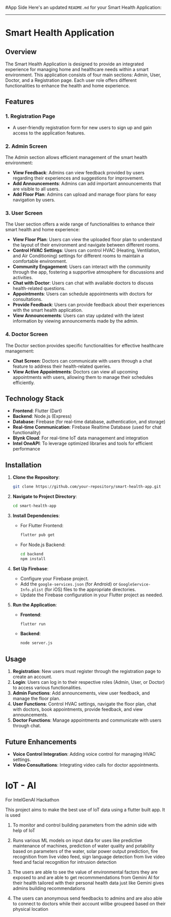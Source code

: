 #App Side
Here's an updated `README.md` for your Smart Health Application:

---

# Smart Health Application

## Overview
The Smart Health Application is designed to provide an integrated experience for managing home and healthcare needs within a smart environment. This application consists of four main sections: Admin, User, Doctor, and a Registration page. Each user role offers different functionalities to enhance the health and home experience.

## Features

### 1. Registration Page
- A user-friendly registration form for new users to sign up and gain access to the application features.

### 2. Admin Screen
The Admin section allows efficient management of the smart health environment:
- **View Feedback**: Admins can view feedback provided by users regarding their experiences and suggestions for improvement.
- **Add Announcements**: Admins can add important announcements that are visible to all users.
- **Add Floor Plan**: Admins can upload and manage floor plans for easy navigation by users.

### 3. User Screen
The User section offers a wide range of functionalities to enhance their smart health and home experience:
- **View Floor Plan**: Users can view the uploaded floor plan to understand the layout of their environment and navigate between different rooms.
- **Control HVAC Settings**: Users can control HVAC (Heating, Ventilation, and Air Conditioning) settings for different rooms to maintain a comfortable environment.
- **Community Engagement**: Users can interact with the community through the app, fostering a supportive atmosphere for discussions and activities.
- **Chat with Doctor**: Users can chat with available doctors to discuss health-related questions.
- **Appointments**: Users can schedule appointments with doctors for consultations.
- **Provide Feedback**: Users can provide feedback about their experiences with the smart health application.
- **View Announcements**: Users can stay updated with the latest information by viewing announcements made by the admin.

### 4. Doctor Screen
The Doctor section provides specific functionalities for effective healthcare management:
- **Chat Screen**: Doctors can communicate with users through a chat feature to address their health-related queries.
- **View Active Appointments**: Doctors can view all upcoming appointments with users, allowing them to manage their schedules efficiently.

## Technology Stack
- **Frontend**: Flutter (Dart)
- **Backend**: Node.js (Express)
- **Database**: Firebase (for real-time database, authentication, and storage)
- **Real-time Communication**: Firebase Realtime Database (used for chat functionality)
- **Blynk Cloud**: For real-time IoT data management and integration
- **Intel OneAPI**: To leverage optimized libraries and tools for efficient performance

## Installation
1. **Clone the Repository**:
   ```sh
   git clone https://github.com/your-repository/smart-health-app.git
   ```
2. **Navigate to Project Directory**:
   ```sh
   cd smart-health-app
   ```
3. **Install Dependencies**:
   - For Flutter Frontend:
     ```sh
     flutter pub get
     ```
   - For Node.js Backend:
     ```sh
     cd backend
     npm install
     ```
4. **Set Up Firebase**:
   - Configure your Firebase project.
   - Add the `google-services.json` (for Android) or `GoogleService-Info.plist` (for iOS) files to the appropriate directories.
   - Update the Firebase configuration in your Flutter project as needed.

5. **Run the Application**:
   - **Frontend**:
     ```sh
     flutter run
     ```
   - **Backend**:
     ```sh
     node server.js
     ```

## Usage
1. **Registration**: New users must register through the registration page to create an account.
2. **Login**: Users can log in to their respective roles (Admin, User, or Doctor) to access various functionalities.
3. **Admin Functions**: Add announcements, view user feedback, and manage the floor plan.
4. **User Functions**: Control HVAC settings, navigate the floor plan, chat with doctors, book appointments, provide feedback, and view announcements.
5. **Doctor Functions**: Manage appointments and communicate with users through chat.


## Future Enhancements
- **Voice Control Integration**: Adding voice control for managing HVAC settings.
- **Video Consultations**: Integrating video calls for doctor appointments.


# IoT - AI

For IntelGenAI  Hackathon

This project aims to make the best use of IoT data using a flutter built app. It is used

1) To monitor and control building parameters from the admin side with help of IoT

2) Runs various ML models on input data for uses like predictive maintenance of machines, prediction of water quality and potability based on parameters of the water, solar power output prediction, fire recognition from live video feed, sign language detection from live video feed and facial recognition for intrusion detection

3) The users are able to see the value of environmental factors they are exposed to and are able to get recommmendations from Gemini AI for their health tailored with their personal health data just like Gemini gives admins building recommendations

4) The users can anonymous send feedbacks to admins and are also able to connect to doctors while their account willbe groupeed based on their physical location



